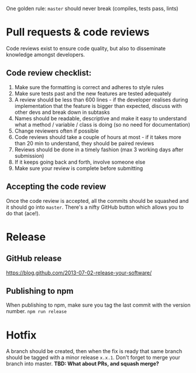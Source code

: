 One golden rule: `master` should never break (compiles, tests pass, lints)

# Pull requests & code reviews
Code reviews exist to ensure code quality, but also to disseminate knowledge amongst developers.

## Code review checklist:
1. Make sure the formatting is correct and adheres to style rules
2. Make sure tests past and the new features are tested adequately
3. A review should be less than 600 lines - if the developer realises during implementation that the feature is bigger than expected, discuss with other devs and break down in subtasks
4. Names should be readable, descriptive and make it easy to understand what a method / variable / class is doing (so no need for documentation)
5. Change reviewers often if possible
6. Code reviews should take a couple of hours at most - if it takes more than 20 min to understand, they should be paired reviews
7. Reviews should be done in a timely fashion (max 3 working days after submission)
8. If it keeps going back and forth, involve someone else
9. Make sure your review is complete before submitting

## Accepting the code review
Once the code review is accepted, all the commits should be squashed and it should go into `master`. There's a nifty GitHub button which allows you to do that (ace!).

# Release
## GitHub release 
https://blog.github.com/2013-07-02-release-your-software/

## Publishing to npm
When publishing to npm, make sure you tag the last commit with the version number.
`npm run release`

# Hotfix
A branch should be created, then when the fix is ready that same branch should be tagged with a minor release `x.x.1`. Don't forget to merge your branch into master. **TBD: What about PRs, and squash merge?**
